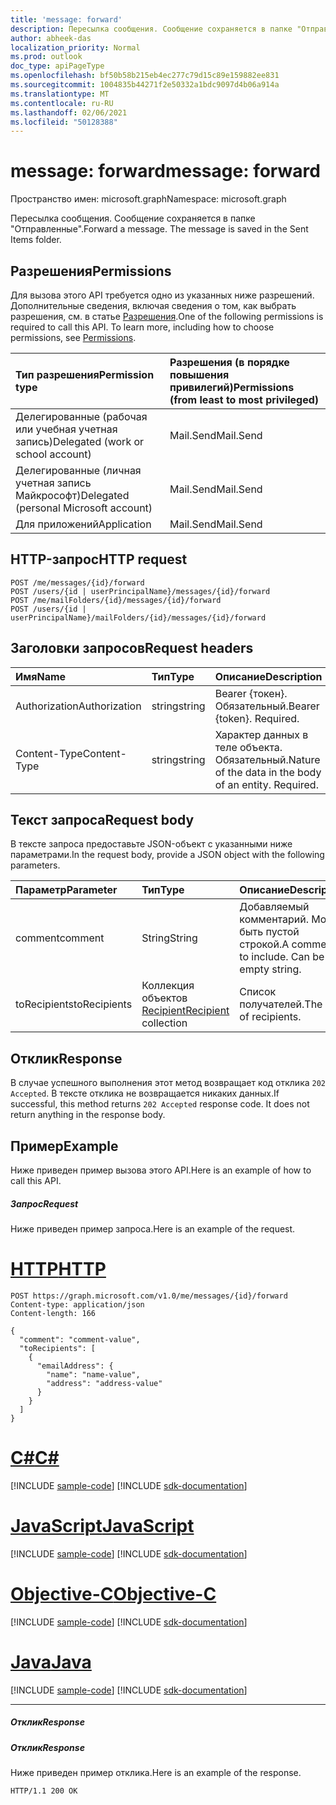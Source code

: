 ```yaml
---
title: 'message: forward'
description: Пересылка сообщения. Сообщение сохраняется в папке "Отправленные".
author: abheek-das
localization_priority: Normal
ms.prod: outlook
doc_type: apiPageType
ms.openlocfilehash: bf50b58b215eb4ec277c79d15c89e159882ee831
ms.sourcegitcommit: 1004835b44271f2e50332a1bdc9097d4b06a914a
ms.translationtype: MT
ms.contentlocale: ru-RU
ms.lasthandoff: 02/06/2021
ms.locfileid: "50128388"
---
```

# <a name="message-forward"></a><span data-ttu-id="f7622-104">message: forward</span><span class="sxs-lookup"><span data-stu-id="f7622-104">message: forward</span></span>

<span data-ttu-id="f7622-105">Пространство имен: microsoft.graph</span><span class="sxs-lookup"><span data-stu-id="f7622-105">Namespace: microsoft.graph</span></span>

<span data-ttu-id="f7622-p102">Пересылка сообщения. Сообщение сохраняется в папке "Отправленные".</span><span class="sxs-lookup"><span data-stu-id="f7622-p102">Forward a message. The message is saved in the Sent Items folder.</span></span>

## <a name="permissions"></a><span data-ttu-id="f7622-108">Разрешения</span><span class="sxs-lookup"><span data-stu-id="f7622-108">Permissions</span></span>
<span data-ttu-id="f7622-p103">Для вызова этого API требуется одно из указанных ниже разрешений. Дополнительные сведения, включая сведения о том, как выбрать разрешения, см. в статье [Разрешения](/graph/permissions-reference).</span><span class="sxs-lookup"><span data-stu-id="f7622-p103">One of the following permissions is required to call this API. To learn more, including how to choose permissions, see [Permissions](/graph/permissions-reference).</span></span>

|<span data-ttu-id="f7622-111">Тип разрешения</span><span class="sxs-lookup"><span data-stu-id="f7622-111">Permission type</span></span>      | <span data-ttu-id="f7622-112">Разрешения (в порядке повышения привилегий)</span><span class="sxs-lookup"><span data-stu-id="f7622-112">Permissions (from least to most privileged)</span></span>              |
|:--------------------|:---------------------------------------------------------|
|<span data-ttu-id="f7622-113">Делегированные (рабочая или учебная учетная запись)</span><span class="sxs-lookup"><span data-stu-id="f7622-113">Delegated (work or school account)</span></span> | <span data-ttu-id="f7622-114">Mail.Send</span><span class="sxs-lookup"><span data-stu-id="f7622-114">Mail.Send</span></span>    |
|<span data-ttu-id="f7622-115">Делегированные (личная учетная запись Майкрософт)</span><span class="sxs-lookup"><span data-stu-id="f7622-115">Delegated (personal Microsoft account)</span></span> | <span data-ttu-id="f7622-116">Mail.Send</span><span class="sxs-lookup"><span data-stu-id="f7622-116">Mail.Send</span></span>    |
|<span data-ttu-id="f7622-117">Для приложений</span><span class="sxs-lookup"><span data-stu-id="f7622-117">Application</span></span> | <span data-ttu-id="f7622-118">Mail.Send</span><span class="sxs-lookup"><span data-stu-id="f7622-118">Mail.Send</span></span> |

## <a name="http-request"></a><span data-ttu-id="f7622-119">HTTP-запрос</span><span class="sxs-lookup"><span data-stu-id="f7622-119">HTTP request</span></span>
<!-- { "blockType": "ignored" } -->
```http
POST /me/messages/{id}/forward
POST /users/{id | userPrincipalName}/messages/{id}/forward
POST /me/mailFolders/{id}/messages/{id}/forward
POST /users/{id | userPrincipalName}/mailFolders/{id}/messages/{id}/forward
```
## <a name="request-headers"></a><span data-ttu-id="f7622-120">Заголовки запросов</span><span class="sxs-lookup"><span data-stu-id="f7622-120">Request headers</span></span>
| <span data-ttu-id="f7622-121">Имя</span><span class="sxs-lookup"><span data-stu-id="f7622-121">Name</span></span>       | <span data-ttu-id="f7622-122">Тип</span><span class="sxs-lookup"><span data-stu-id="f7622-122">Type</span></span> | <span data-ttu-id="f7622-123">Описание</span><span class="sxs-lookup"><span data-stu-id="f7622-123">Description</span></span>|
|:---------------|:--------|:----------|
| <span data-ttu-id="f7622-124">Authorization</span><span class="sxs-lookup"><span data-stu-id="f7622-124">Authorization</span></span>  | <span data-ttu-id="f7622-125">string</span><span class="sxs-lookup"><span data-stu-id="f7622-125">string</span></span>  | <span data-ttu-id="f7622-p104">Bearer {токен}. Обязательный.</span><span class="sxs-lookup"><span data-stu-id="f7622-p104">Bearer {token}. Required.</span></span> |
| <span data-ttu-id="f7622-128">Content-Type</span><span class="sxs-lookup"><span data-stu-id="f7622-128">Content-Type</span></span> | <span data-ttu-id="f7622-129">string</span><span class="sxs-lookup"><span data-stu-id="f7622-129">string</span></span>  | <span data-ttu-id="f7622-p105">Характер данных в теле объекта. Обязательный.</span><span class="sxs-lookup"><span data-stu-id="f7622-p105">Nature of the data in the body of an entity. Required.</span></span> |

## <a name="request-body"></a><span data-ttu-id="f7622-132">Текст запроса</span><span class="sxs-lookup"><span data-stu-id="f7622-132">Request body</span></span>
<span data-ttu-id="f7622-133">В тексте запроса предоставьте JSON-объект с указанными ниже параметрами.</span><span class="sxs-lookup"><span data-stu-id="f7622-133">In the request body, provide a JSON object with the following parameters.</span></span>

| <span data-ttu-id="f7622-134">Параметр</span><span class="sxs-lookup"><span data-stu-id="f7622-134">Parameter</span></span>    | <span data-ttu-id="f7622-135">Тип</span><span class="sxs-lookup"><span data-stu-id="f7622-135">Type</span></span>   |<span data-ttu-id="f7622-136">Описание</span><span class="sxs-lookup"><span data-stu-id="f7622-136">Description</span></span>|
|:---------------|:--------|:----------|
|<span data-ttu-id="f7622-137">comment</span><span class="sxs-lookup"><span data-stu-id="f7622-137">comment</span></span>|<span data-ttu-id="f7622-138">String</span><span class="sxs-lookup"><span data-stu-id="f7622-138">String</span></span>|<span data-ttu-id="f7622-p106">Добавляемый комментарий. Может быть пустой строкой.</span><span class="sxs-lookup"><span data-stu-id="f7622-p106">A comment to include. Can be an empty string.</span></span>|
|<span data-ttu-id="f7622-141">toRecipients</span><span class="sxs-lookup"><span data-stu-id="f7622-141">toRecipients</span></span>|<span data-ttu-id="f7622-142">Коллекция объектов [Recipient](../resources/recipient.md)</span><span class="sxs-lookup"><span data-stu-id="f7622-142">[Recipient](../resources/recipient.md) collection</span></span>|<span data-ttu-id="f7622-143">Список получателей.</span><span class="sxs-lookup"><span data-stu-id="f7622-143">The list of recipients.</span></span>|

## <a name="response"></a><span data-ttu-id="f7622-144">Отклик</span><span class="sxs-lookup"><span data-stu-id="f7622-144">Response</span></span>

<span data-ttu-id="f7622-p107">В случае успешного выполнения этот метод возвращает код отклика `202 Accepted`. В тексте отклика не возвращается никаких данных.</span><span class="sxs-lookup"><span data-stu-id="f7622-p107">If successful, this method returns `202 Accepted` response code. It does not return anything in the response body.</span></span>

## <a name="example"></a><span data-ttu-id="f7622-147">Пример</span><span class="sxs-lookup"><span data-stu-id="f7622-147">Example</span></span>
<span data-ttu-id="f7622-148">Ниже приведен пример вызова этого API.</span><span class="sxs-lookup"><span data-stu-id="f7622-148">Here is an example of how to call this API.</span></span>
##### <a name="request"></a><span data-ttu-id="f7622-149">Запрос</span><span class="sxs-lookup"><span data-stu-id="f7622-149">Request</span></span>
<span data-ttu-id="f7622-150">Ниже приведен пример запроса.</span><span class="sxs-lookup"><span data-stu-id="f7622-150">Here is an example of the request.</span></span>

# <a name="http"></a>[<span data-ttu-id="f7622-151">HTTP</span><span class="sxs-lookup"><span data-stu-id="f7622-151">HTTP</span></span>](#tab/http)
<!-- {
  "blockType": "request",
  "name": "message_forward"
}-->
```http
POST https://graph.microsoft.com/v1.0/me/messages/{id}/forward
Content-type: application/json
Content-length: 166

{
  "comment": "comment-value",
  "toRecipients": [
    {
      "emailAddress": {
        "name": "name-value",
        "address": "address-value"
      }
    }
  ]
}
```
# <a name="c"></a>[<span data-ttu-id="f7622-152">C#</span><span class="sxs-lookup"><span data-stu-id="f7622-152">C#</span></span>](#tab/csharp)
[!INCLUDE [sample-code](../includes/snippets/csharp/message-forward-csharp-snippets.md)]
[!INCLUDE [sdk-documentation](../includes/snippets/snippets-sdk-documentation-link.md)]

# <a name="javascript"></a>[<span data-ttu-id="f7622-153">JavaScript</span><span class="sxs-lookup"><span data-stu-id="f7622-153">JavaScript</span></span>](#tab/javascript)
[!INCLUDE [sample-code](../includes/snippets/javascript/message-forward-javascript-snippets.md)]
[!INCLUDE [sdk-documentation](../includes/snippets/snippets-sdk-documentation-link.md)]

# <a name="objective-c"></a>[<span data-ttu-id="f7622-154">Objective-C</span><span class="sxs-lookup"><span data-stu-id="f7622-154">Objective-C</span></span>](#tab/objc)
[!INCLUDE [sample-code](../includes/snippets/objc/message-forward-objc-snippets.md)]
[!INCLUDE [sdk-documentation](../includes/snippets/snippets-sdk-documentation-link.md)]

# <a name="java"></a>[<span data-ttu-id="f7622-155">Java</span><span class="sxs-lookup"><span data-stu-id="f7622-155">Java</span></span>](#tab/java)
[!INCLUDE [sample-code](../includes/snippets/java/message-forward-java-snippets.md)]
[!INCLUDE [sdk-documentation](../includes/snippets/snippets-sdk-documentation-link.md)]

---


##### <a name="response"></a><span data-ttu-id="f7622-156">Отклик</span><span class="sxs-lookup"><span data-stu-id="f7622-156">Response</span></span>
##### <a name="response"></a><span data-ttu-id="f7622-157">Отклик</span><span class="sxs-lookup"><span data-stu-id="f7622-157">Response</span></span>
<span data-ttu-id="f7622-158">Ниже приведен пример отклика.</span><span class="sxs-lookup"><span data-stu-id="f7622-158">Here is an example of the response.</span></span>
<!-- {
  "blockType": "response",
  "truncated": true
} -->
```http
HTTP/1.1 200 OK
```

<!-- uuid: 8fcb5dbc-d5aa-4681-8e31-b001d5168d79
2015-10-25 14:57:30 UTC -->
<!-- {
  "type": "#page.annotation",
  "description": "message: forward",
  "keywords": "",
  "section": "documentation",
  "tocPath": "",
  "suppressions": [
  ]
}-->

